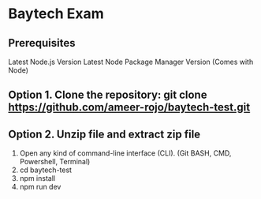 # Baytech Exam

## Prerequisites
Latest Node.js Version
Latest Node Package Manager Version (Comes with Node)

## Option 1. Clone the repository: git clone https://github.com/ameer-rojo/baytech-test.git
## Option 2. Unzip file and extract zip file
1. Open any kind of command-line interface (CLI). (Git BASH, CMD, Powershell, Terminal)
2. cd baytech-test
3. npm install
4. npm run dev
